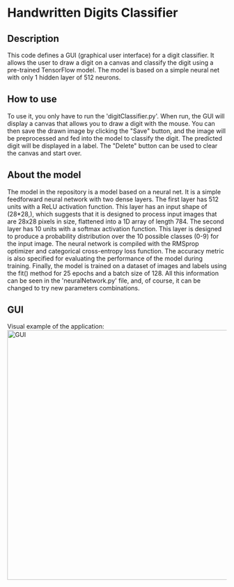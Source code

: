 # Handwritten Digits Classifier

## Description
This code defines a GUI (graphical user interface) for a digit classifier. It allows the user to draw a digit on a canvas and classify 
the digit using a pre-trained TensorFlow model. The model is based on a simple neural net with only 1 hidden layer of 512 neurons.


## How to use
To use it, you only have to run the 'digitClassifier.py'. When run, the GUI will display a canvas that allows you to draw a digit with the mouse.
You can then save the drawn image by clicking the "Save" button, and the image will be preprocessed and fed into the model to classify the digit.
The predicted digit will be displayed in a label. The "Delete" button can be used to clear the canvas and start over.

## About the model
The model in the repository is a model based on a neural net. It is a simple feedforward neural network with two dense layers. 
The first layer has 512 units with a ReLU activation function. This layer has an input shape of (28*28,), which suggests that it is designed to process input images that are 28x28 pixels in size, flattened into a 1D array of length 784.
The second layer has 10 units with a softmax activation function. This layer is designed to produce a probability distribution over the 10 possible classes (0-9) for the input image.
The neural network is compiled with the RMSprop optimizer and categorical cross-entropy loss function. 
The accuracy metric is also specified for evaluating the performance of the model during training.
Finally, the model is trained on a dataset of images and labels using the fit() method for 25 epochs and a batch size of 128.
All this information can be seen in the 'neuralNetwork.py' file, and, of course, it can be changed to try new parameters combinations.

## GUI
Visual example of the application:  
<img width="574" alt="GUI" src="https://user-images.githubusercontent.com/90279135/234730629-dd2d4a0a-b997-4dca-9902-795010e34103.png">
